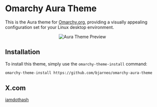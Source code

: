 # Omarchy Aura Theme

This is the Aura theme for [Omarchy.org](https://omarchy.org), providing a visually appealing configuration set for your Linux desktop environment.

<p align="center">
  <img src="theme.png" alt="Aura Theme Preview">
</p>

## Installation

To install this theme, simply use the `omarchy-theme-install` command:

```bash
omarchy-theme-install https://github.com/bjarneo/omarchy-aura-theme
```

## X.com
[iamdothash](https://x.com/iamdothash)
